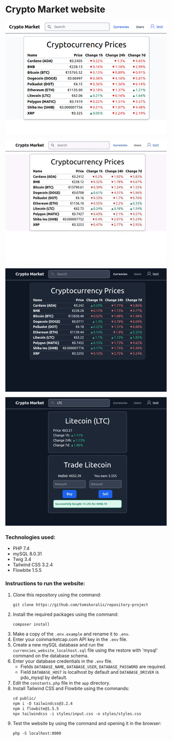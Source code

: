 # Crypto Market website

![home.png](screenshots/home.png)

![1wallet.gif](screenshots/1wallet.gif)

![2currency.gif](screenshots/2currency.gif)

![3transactions.gif](screenshots/3transactions.gif)

### Technologies used:
- PHP 7.4
- mySQL 8.0.31
- Twig 3.4
- Tailwind CSS 3.2.4
- Flowbite 1.5.5

### Instructions to run the website:

1. Clone this repository using the command:
   ```
   git clone https://github.com/tomskoralis/repository-project
   ```
2. Install the required packages using the command:
   ```
   composer install
   ```
3. Make a copy of the `.env.example` and rename it to `.env`.
4. Enter your coinmarketcap.com API key in the `.env` file.
5. Create a new mySQL database and run the `currencies_website_localhost.sql` file using the restore with 'mysql' command on the database schema.
6. Enter your database credentials in the `.env` file.
    - Fields `DATABASE_NAME`, `DATABASE_USER`, `DATABASE_PASSWORD` are required.
    - Field `DATABASE_HOST` is localhost by default and `DATABASE_DRIVER` is pdo_mysql by default.
7. Edit the `constants.php` file in the `app` directory.
8. Install Tailwind CSS and Flowbite using the commands:
   ```
   cd public/
   npm i -D tailwindcss@3.2.4
   npm i flowbite@1.5.5
   npx tailwindcss -i styles/input.css -o styles/styles.css
   ```
9. Test the website by using the command and opening it in the browser:
   ```
   php -S localhost:8000
   ```